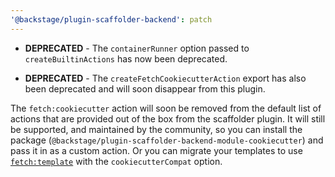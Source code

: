 ```yaml
---
'@backstage/plugin-scaffolder-backend': patch
---
```


- **DEPRECATED** - The `containerRunner` option passed to `createBuiltinActions` has now been deprecated.

- **DEPRECATED** - The `createFetchCookiecutterAction` export has also been deprecated and will soon disappear from this plugin.

The `fetch:cookiecutter` action will soon be removed from the default list of actions that are provided out of the box from the scaffolder plugin. It will still be supported, and maintained by the community, so you can install the package (`@backstage/plugin-scaffolder-backend-module-cookiecutter`) and pass it in as a custom action. Or you can migrate your templates to use [`fetch:template`](https://backstage.io/docs/features/software-templates/builtin-actions#migrating-from-fetchcookiecutter-to-fetchtemplate) with the `cookiecutterCompat` option.
